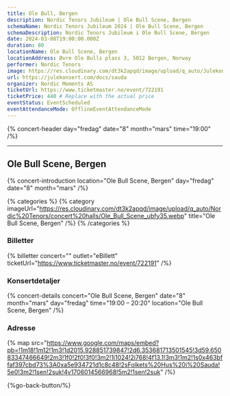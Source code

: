```yaml
---
title: Ole Bull, Bergen
description: Nordic Tenors Jubileum | Ole Bull Scene, Bergen
schemaName: Nordic Tenors Jubileum 2024 | Ole Bull Scene, Bergen
schemaDescription: Nordic Tenors Jubileum i Ole Bull Scene, Bergen
date: 2024-03-08T19:00:00.000Z
duration: 80
locationName: Ole Bull Scene, Bergen
locationAddress: Øvre Ole Bulls plass 3, 5012 Bergen, Norway
performer: Nordic Tenors
image: https://res.cloudinary.com/dt3k2apqd/image/upload/q_auto/Julekonsert/schema_-_stavanger_konserthus_bpphya.webp
url: https://julekonsert.com/docs/sauda
organizer: Nordic Moments AS
ticketUrl: https://www.ticketmaster.no/event/722191
ticketPrice: 440 # Replace with the actual price
eventStatus: EventScheduled
eventAttendanceMode: OfflineEventAttendanceMode
---
```


{% concert-header day="fredag" date="8" month="mars" time="19:00" /%}

---

## Ole Bull Scene, Bergen

{% concert-introduction location="Ole Bull Scene, Bergen" day="fredag" date="8" month="mars" /%}

{% categories %}
{% category imageUrl="https://res.cloudinary.com/dt3k2apqd/image/upload/q_auto/Nordic%20Tenors/concert%20halls/Ole_Bull_Scene_ubfy35.webp" title="Ole Bull Scene, Bergen" /%}
{% /categories %}

### Billetter

{% billetter concert="" outlet="eBillett" ticketUrl="https://www.ticketmaster.no/event/722191" /%}

### Konsertdetaljer

{% concert-details concert="Ole Bull Scene, Bergen" date="8" month="mars" day="fredag" time="19:00 – 20:20" location="Ole Bull Scene, Bergen" /%}

### Adresse

{% map src="https://www.google.com/maps/embed?pb=!1m18!1m12!1m3!1d2015.928851739847!2d6.353681713501545!3d59.65083347466649!2m3!1f0!2f0!3f0!3m2!1i1024!2i768!4f13.1!3m3!1m2!1s0x463bffaf397cbd73%3A0xa5e934721d1c8c48!2sFolkets%20Hus%20i%20Sauda!5e0!3m2!1sen!2suk!4v1706014566968!5m2!1sen!2suk" /%}

{%go-back-button/%}
